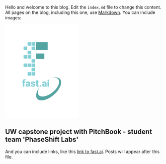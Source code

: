 Hello and welcome to this blog. Edit the `index.md` file to change this content. All pages on the blog, including this one, use [Markdown](https://guides.github.com/features/mastering-markdown/). You can include images:

![Image of fast.ai logo](images/logo.png)

## UW capstone project with PitchBook - student team 'PhaseShift Labs'

And you can include links, like this [link to fast.ai](https://www.fast.ai). Posts will appear after this file. 
